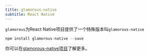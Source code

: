 ```yaml
---
title: glamorous-native
subtitle: React Native
---
```


`glamorous`为React Native项目提供了一个特殊版本叫`glamorous-native`

```js
npm install glamorous-native --save
```

你可以在[glamorous-native项目](https://github.com/robinpowered/glamorous-native)了解更多。

